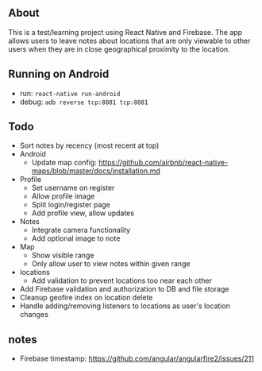 ## About
This is a test/learning project using React Native and Firebase. The app allows users to leave notes about locations that are only viewable to other users when they are in close geographical proximity to the location.

## Running on Android
* run: `react-native run-android`
* debug: `adb reverse tcp:8081 tcp:8081`

## Todo
* Sort notes by recency (most recent at top)
* Android
  * Update map config: https://github.com/airbnb/react-native-maps/blob/master/docs/installation.md
* Profile
  * Set username on register
  * Allow profile image
  * Split login/register page
  * Add profile view, allow updates
* Notes
  * Integrate camera functionality
  * Add optional image to note
* Map
  * Show visible range
  * Only allow user to view notes within given range
* locations
  * Add validation to prevent locations too near each other
* Add Firebase validation and authorization to DB and file storage
* Cleanup geofire index on location delete
* Handle adding/removing listeners to locations as user's location changes

## notes
* Firebase timestamp: https://github.com/angular/angularfire2/issues/211
